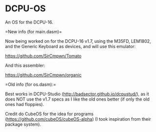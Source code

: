 # DCPU-OS
An OS for the DCPU-16.

=New info (for main.dasm)=

Now being worked on for the DCPU-16 v1.7, using the M35FD, LEM1802, and the Generic Keyboard as devices, and will use this emulator:

https://github.com/SirCmpwn/Tomato

And this assembler:

https://github.com/SirCmpwn/organic

=Old info (for os.dasm):=

Best works in DCPU-Studio (http://badsector.github.io/dcpustud/), as it does NOT use the v1.7 specs as I like the old ones better (if only the old ones had floppies).

Credit do CubeOS for the idea for programs (https://github.com/cubeOS/cubeOS-alpha) (I took inspiration from their package system).
